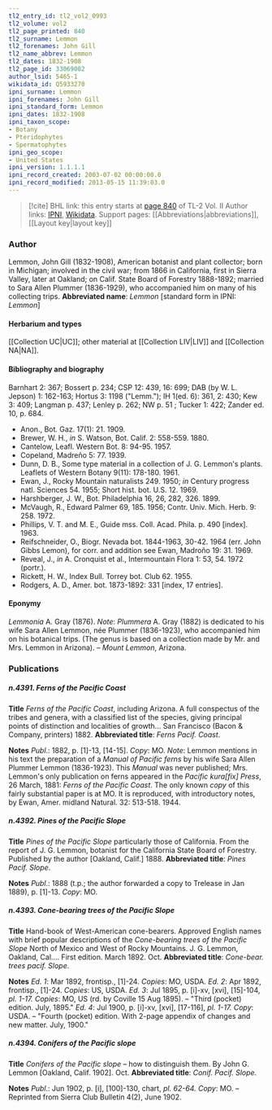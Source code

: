 ```yaml
---
tl2_entry_id: tl2_vol2_0993
tl2_volume: vol2
tl2_page_printed: 840
tl2_surname: Lemmon
tl2_forenames: John Gill
tl2_name_abbrev: Lemmon
tl2_dates: 1832-1908
tl2_page_id: 33069082
author_lsid: 5465-1
wikidata_id: Q5933270
ipni_surname: Lemmon
ipni_forenames: John Gill
ipni_standard_form: Lemmon
ipni_dates: 1832-1908
ipni_taxon_scope: 
- Botany
- Pteridophytes
- Spermatophytes
ipni_geo_scope: 
- United States
ipni_version: 1.1.1.1
ipni_record_created: 2003-07-02 00:00:00.0
ipni_record_modified: 2013-05-15 11:39:03.0
---
```


> [!cite] BHL link: this entry starts at [page 840](https://www.biodiversitylibrary.org/page/33069082) of TL-2 Vol. II
> Author links: [IPNI](https://www.ipni.org/a/5465-1), [Wikidata](https://www.wikidata.org/wiki/Q5933270). Support pages: [[Abbreviations|abbreviations]], [[Layout key|layout key]]

### Author

Lemmon, John Gill (1832-1908), American botanist and plant collector; born in Michigan; involved in the civil war; from 1866 in California, first in Sierra Valley, later at Oakland; on Calif. State Board of Forestry 1888-1892; married to Sara Allen Plummer (1836-1929), who accompanied him on many of his collecting trips. 
**Abbreviated name**: *Lemmon* \[standard form in IPNI: *Lemmon*\]

#### Herbarium and types

[[Collection UC|UC]]; other material at [[Collection LIV|LIV]] and [[Collection NA|NA]].

#### Bibliography and biography

Barnhart 2: 367; Bossert p. 234; CSP 12: 439, 16: 699; DAB (by W. L. Jepson) 1: 162-163; Hortus 3: 1198 ("Lemm."); IH 1(ed. 6): 361, 2: 430; Kew 3: 409; Langman p. 437; Lenley p. 262; NW p. 51 ; Tucker 1: 422; Zander ed. 10, p. 684.
- Anon., Bot. Gaz. 17(1): 21. 1909.
- Brewer, W. H., *in* S. Watson, Bot. Calif. 2: 558-559. 1880.
- Cantelow, Leafl. Western Bot. 8: 94-95. 1957.
- Copeland, Madreño 5: 77. 1939.
- Dunn, D. B., Some type material in a collection of J. G. Lemmon's plants. Leaflets of Western Botany 9(11): 178-180. 1961.
- Ewan, J., Rocky Mountain naturalists 249. 1950; *in* Century progress natl. Sciences 54. 1955; Short hist. bot. U.S. 12. 1969.
- Harshberger, J. W., Bot. Philadelphia 16, 26, 282, 326. 1899.
- McVaugh, R., Edward Palmer 69, 185. 1956; Contr. Univ. Mich. Herb. 9: 258. 1972.
- Phillips, V. T. and M. E., Guide mss. Coll. Acad. Phila. p. 490 \[index\]. 1963.
- Reifschneider, O., Biogr. Nevada bot. 1844-1963, 30-42. 1964 (err. John Gibbs Lemon), for corr. and addition see Ewan, Madroño 19: 31. 1969.
- Reveal, J., *in* A. Cronquist et al., Intermountain Flora 1: 53, 54. 1972 (portr.).
- Rickett, H. W., Index Bull. Torrey bot. Club 62. 1955.
- Rodgers, A. D., Amer. bot. 1873-1892: 331 \[index, 17 entries\].

#### Eponymy

*Lemmonia* A. Gray (1876). *Note*: *Plummera* A. Gray (1882) is dedicated to his wife Sara Allen Lemmon, née Plummer (1836-1923), who accompanied him on his botanical trips. (The genus is based on a collection made by Mr. and Mrs. Lemmon in Arizona). – *Mount Lemmon*, Arizona.

### Publications

##### n.4391. Ferns of the Pacific Coast

**Title**
*Ferns of the Pacific Coast*, including Arizona. A full conspectus of the tribes and genera, with a classified list of the species, giving principal points of distinction and localities of growth... San Francisco (Bacon & Company, printers) 1882.
**Abbreviated title**: *Ferns Pacif. Coast*.

**Notes**
*Publ*.: 1882, p. \[1\]-13, \[14-15\]. *Copy*: MO.
*Note*: Lemmon mentions in his text the preparation of a *Manual of Pacific ferns* by his wife Sara Allen Plummer Lemmon (1836-1923). This *Manual* was never published; Mrs. Lemmon's only publication on ferns appeared in the *Pacific kura\[fix\] Press*, 26 March, 1881: *Ferns of the Pacific Coast*. The only known *copy* of this fairly substantial paper is at MO. It is reproduced, with introductory notes, by Ewan, Amer. midland Natural. 32: 513-518. 1944.

##### n.4392. Pines of the Pacific Slope

**Title**
*Pines of the Pacific Slope* particularly those of California. From the report of J. G. Lemmon, botanist for the California State Board of Forestry. Published by the author \[Oakland, Calif.\] 1888.
**Abbreviated title**: *Pines Pacif. Slope*.

**Notes**
*Publ*.: 1888 (t.p.; the author forwarded a copy to Trelease in Jan 1889), p. \[1\]-13. *Copy*: MO.

##### n.4393. Cone-bearing trees of the Pacific Slope

**Title**
Hand-book of West-American cone-bearers. Approved English names with brief popular descriptions of the *Cone-bearing trees of the Pacific Slope* North of Mexico and West of Rocky Mountains. J. G. Lemmon, Oakland, Cal.... First edition. March 1892. Oct.
**Abbreviated title**: *Cone-bear. trees pacif. Slope*.

**Notes**
*Ed. 1*: Mar 1892, frontisp., \[1\]-24. *Copies*: MO, USDA.
*Ed. 2*: Apr 1892, frontisp., \[1\]-24. *Copies*: US, USDA.
*Ed. 3*: Jul 1895, p. \[i\]-xv, \[xvi\], \[15\]-104, *pl. 1-17. Copies*: MO, US (rd. by Coville 15 Aug 1895). – "Third (pocket) edition. July, 1895."
*Ed. 4*: Jul 1900, p. \[i\]-xv, \[xvi\], \[17-116\], *pl. 1-17. Copy*: USDA. – "Fourth (pocket) edition. With 2-page appendix of changes and new matter. July, 1900."

##### n.4394. Conifers of the Pacific slope

**Title**
*Conifers of the Pacific slope* – how to distinguish them. By John G. Lemmon \[Oakland, Calif. 1902\]. Oct.
**Abbreviated title**: *Conif. Pacif. Slope*.

**Notes**
*Publ*.: Jun 1902, p. \[i\], \[100\]-130, chart, *pl. 62-64. Copy*: MO. – Reprinted from Sierra Club Bulletin 4(2), June 1902.


